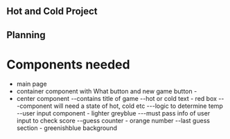## Hot and Cold Project

Planning
------------------

Components needed 
==============
- main page
- container component with What button and new game button - 
- center component 
--contains title of game
--hot or cold text - red box
---component will need a state of hot, cold etc
---logic to determine temp
--user input component - lighter greyblue
---must pass info of user input to check score
--guess counter - orange number
--last guess section - greenishblue background